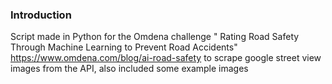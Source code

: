 ### Introduction
Script made in Python for the Omdena challenge " Rating Road Safety Through Machine Learning to Prevent Road Accidents" https://www.omdena.com/blog/ai-road-safety to scrape google street view images from the API, also included some example images
